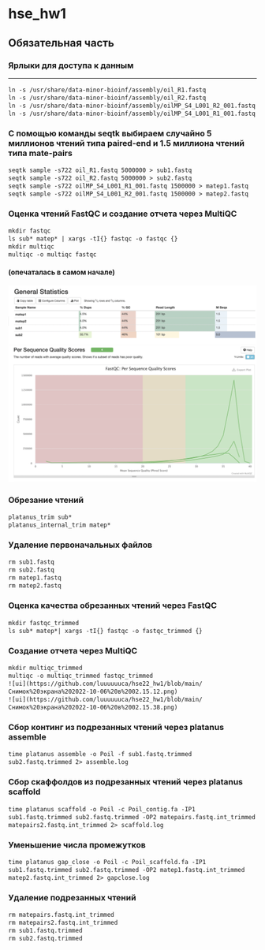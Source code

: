 # hse_hw1
## Обязательная часть
### Ярлыки для доступа к данным
____
```
ln -s /usr/share/data-minor-bioinf/assembly/oil_R1.fastq
ln -s /usr/share/data-minor-bioinf/assembly/oil_R2.fastq
ln -s /usr/share/data-minor-bioinf/assembly/oilMP_S4_L001_R2_001.fastq
ln -s /usr/share/data-minor-bioinf/assembly/oilMP_S4_L001_R1_001.fastq
```
### С помощью команды seqtk выбираем случайно 5 миллионов чтений типа paired-end и 1.5 миллиона чтений типа mate-pairs 
```
seqtk sample -s722 oil_R1.fastq 5000000 > sub1.fastq
seqtk sample -s722 oil_R2.fastq 5000000 > sub2.fastq
seqtk sample -s722 oilMP_S4_L001_R1_001.fastq 1500000 > matep1.fastq
seqtk sample -s722 oilMP_S4_L001_R2_001.fastq 1500000 > matep2.fastq
```
### Оценка чтений FastQC и создание отчета через MultiQC
```
mkdir fastqc
ls sub* matep* | xargs -tI{} fastqc -o fastqc {}
mkdir multiqc
multiqc -o multiqc fastqc
```
#### (опечаталась в самом начале) 
![ty](https://github.com/luuuuuuca/hse22_hw1/blob/main/Снимок%20экрана%202022-10-06%20в%2000.27.12.png)
![rt](https://github.com/luuuuuuca/hse22_hw1/blob/main/Снимок%20экрана%202022-10-06%20в%2000.31.50.png)
### Обрезание чтений 
```
platanus_trim sub*
platanus_internal_trim matep*
```
### Удаление первоначальных файлов
```
rm sub1.fastq
rm sub2.fastq
rm matep1.fastq 
rm matep2.fastq
```
### Оценка качества обрезанных чтений через FastQC
```
mkdir fastqc_trimmed
ls sub* matep*| xargs -tI{} fastqc -o fastqc_trimmed {}
```
### Создание отчета через MultiQC
```
mkdir multiqc_trimmed
multiqc -o multiqc_trimmed fastqc_trimmed
![ui](https://github.com/luuuuuuca/hse22_hw1/blob/main/Снимок%20экрана%202022-10-06%20в%2002.15.12.png)
![ui](https://github.com/luuuuuuca/hse22_hw1/blob/main/Снимок%20экрана%202022-10-06%20в%2002.15.38.png)
```
### Сбор континг из подрезанных чтений через platanus assemble
```
time platanus assemble -o Poil -f sub1.fastq.trimmed sub2.fastq.trimmed 2> assemble.log
```
### Сбор скаффолдов из подрезанных чтений через platanus scaffold
```
time platanus scaffold -o Poil -c Poil_contig.fa -IP1 sub1.fastq.trimmed sub2.fastq.trimmed -OP2 matepairs.fastq.int_trimmed matepairs2.fastq.int_trimmed 2> scaffold.log
```
### Уменьшение числа промежутков
```
time platanus gap_close -o Poil -c Poil_scaffold.fa -IP1 sub1.fastq.trimmed sub2.fastq.trimmed -OP2 matep1.fastq.int_trimmed matep2.fastq.int_trimmed 2> gapclose.log
```
### Удаление подрезанных чтений
```
rm matepairs.fastq.int_trimmed
rm matepairs2.fastq.int_trimmed
rm sub1.fastq.trimmed
rm sub2.fastq.trimmed
```






